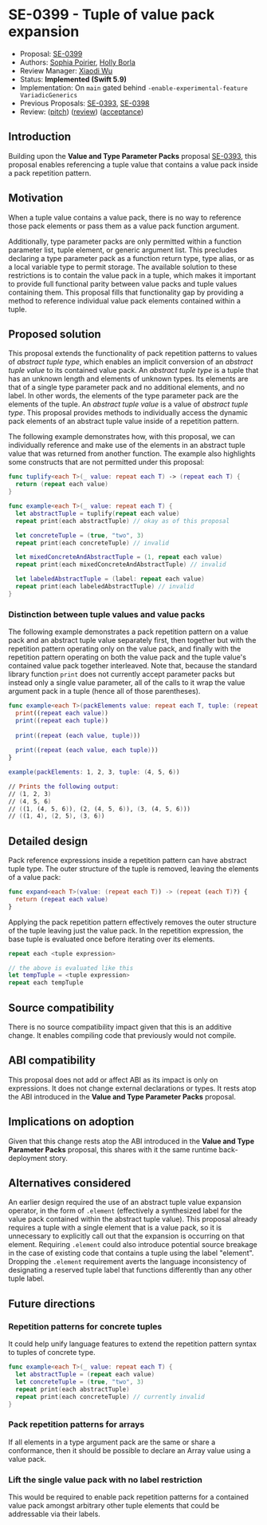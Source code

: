 # SE-0399 - Tuple of value pack expansion

* Proposal: [SE-0399](0399-tuple-of-value-pack-expansion.md)
* Authors: [Sophia Poirier](https://github.com/sophiapoirier), [Holly Borla](https://github.com/hborla)
* Review Manager: [Xiaodi Wu](https://github.com/xwu)
* Status: **Implemented (Swift 5.9)**
* Implementation: On `main` gated behind `-enable-experimental-feature VariadicGenerics`
* Previous Proposals: [SE-0393](0393-parameter-packs.md), [SE-0398](0398-variadic-types.md)
* Review: ([pitch](https://forums.swift.org/t/tuple-of-value-pack-expansion/64269)) ([review](https://forums.swift.org/t/se-0399-tuple-of-value-pack-expansion/65017)) ([acceptance](https://forums.swift.org/t/accepted-se-0399-tuple-of-value-pack-expansion/65271))

## Introduction

Building upon the **Value and Type Parameter Packs** proposal [SE-0393](https://forums.swift.org/t/se-0393-value-and-type-parameter-packs/63859), this proposal enables referencing a tuple value that contains a value pack inside a pack repetition pattern.

## Motivation

When a tuple value contains a value pack, there is no way to reference those pack elements or pass them as a value pack function argument.

Additionally, type parameter packs are only permitted within a function parameter list, tuple element, or generic argument list. This precludes declaring a type parameter pack as a function return type, type alias, or as a local variable type to permit storage. The available solution to these restrictions is to contain the value pack in a tuple, which makes it important to provide full functional parity between value packs and tuple values containing them. This proposal fills that functionality gap by providing a method to reference individual value pack elements contained within a tuple.

## Proposed solution

This proposal extends the functionality of pack repetition patterns to values of _abstract tuple type_, which enables an implicit conversion of an _abstract tuple value_ to its contained value pack. An _abstract tuple type_ is a tuple that has an unknown length and elements of unknown types. Its elements are that of a single type parameter pack and no additional elements, and no label. In other words, the elements of the type parameter pack are the elements of the tuple. An _abstract tuple value_ is a value of _abstract tuple type_. This proposal provides methods to individually access the dynamic pack elements of an abstract tuple value inside of a repetition pattern.

The following example demonstrates how, with this proposal, we can individually reference and make use of the elements in an abstract tuple value that was returned from another function. The example also highlights some constructs that are not permitted under this proposal:

```swift
func tuplify<each T>(_ value: repeat each T) -> (repeat each T) {
  return (repeat each value)
}

func example<each T>(_ value: repeat each T) {
  let abstractTuple = tuplify(repeat each value)
  repeat print(each abstractTuple) // okay as of this proposal

  let concreteTuple = (true, "two", 3)
  repeat print(each concreteTuple) // invalid

  let mixedConcreteAndAbstractTuple = (1, repeat each value)
  repeat print(each mixedConcreteAndAbstractTuple) // invalid

  let labeledAbstractTuple = (label: repeat each value)
  repeat print(each labeledAbstractTuple) // invalid
}
```

### Distinction between tuple values and value packs

The following example demonstrates a pack repetition pattern on a value pack and an abstract tuple value separately first, then together but with the repetition pattern operating only on the value pack, and finally with the repetition pattern operating on both the value pack and the tuple value's contained value pack together interleaved. Note that, because the standard library function `print` does not currently accept parameter packs but instead only a single value parameter, all of the calls to it wrap the value argument pack in a tuple (hence all of those parentheses).

```swift
func example<each T>(packElements value: repeat each T, tuple: (repeat each T)) {
  print((repeat each value))
  print((repeat each tuple))
  
  print((repeat (each value, tuple)))
  
  print((repeat (each value, each tuple)))
}

example(packElements: 1, 2, 3, tuple: (4, 5, 6))

// Prints the following output:
// (1, 2, 3)
// (4, 5, 6)
// ((1, (4, 5, 6)), (2, (4, 5, 6)), (3, (4, 5, 6)))
// ((1, 4), (2, 5), (3, 6))
```

## Detailed design

Pack reference expressions inside a repetition pattern can have abstract tuple type. The outer structure of the tuple is removed, leaving the elements of a value pack:

```swift
func expand<each T>(value: (repeat each T)) -> (repeat (each T)?) {
  return (repeat each value)
}
```

Applying the pack repetition pattern effectively removes the outer structure of the tuple leaving just the value pack. In the repetition expression, the base tuple is evaluated once before iterating over its elements.

```swift
repeat each <tuple expression>

// the above is evaluated like this
let tempTuple = <tuple expression>
repeat each tempTuple
```

## Source compatibility

There is no source compatibility impact given that this is an additive change. It enables compiling code that previously would not compile.

## ABI compatibility

This proposal does not add or affect ABI as its impact is only on expressions. It does not change external declarations or types. It rests atop the ABI introduced in the **Value and Type Parameter Packs** proposal.

## Implications on adoption

Given that this change rests atop the ABI introduced in the **Value and Type Parameter Packs** proposal, this shares with it the same runtime back-deployment story.

## Alternatives considered

An earlier design required the use of an abstract tuple value expansion operator, in the form of `.element` (effectively a synthesized label for the value pack contained within the abstract tuple value). This proposal already requires a tuple with a single element that is a value pack, so it is unnecessary to explicitly call out that the expansion is occurring on that element. Requiring `.element` could also introduce potential source breakage in the case of existing code that contains a tuple using the label "element". Dropping the `.element` requirement averts the language inconsistency of designating a reserved tuple label that functions differently than any other tuple label.

## Future directions

### Repetition patterns for concrete tuples

It could help unify language features to extend the repetition pattern syntax to tuples of concrete type.

```swift
func example<each T>(_ value: repeat each T) {
  let abstractTuple = (repeat each value)
  let concreteTuple = (true, "two", 3)
  repeat print(each abstractTuple)
  repeat print(each concreteTuple) // currently invalid
}
```

### Pack repetition patterns for arrays

If all elements in a type argument pack are the same or share a conformance, then it should be possible to declare an Array value using a value pack.

### Lift the single value pack with no label restriction

This would be required to enable pack repetition patterns for a contained value pack amongst arbitrary other tuple elements that could be addressable via their labels.
